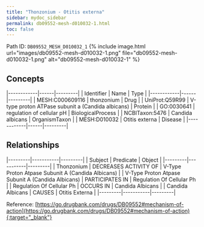 ```yaml
---
title: "Thonzonium - Otitis externa"
sidebar: mydoc_sidebar
permalink: db09552-mesh-d010032-1.html
toc: false 
---
```



Path ID: `DB09552_MESH_D010032_1`
{% include image.html url="images/db09552-mesh-d010032-1.png" file="db09552-mesh-d010032-1.png" alt="db09552-mesh-d010032-1" %}

## Concepts

|------------|------|---------|
| Identifier | Name | Type    |
|------------|------|---------|
| MESH:C000609116 | thonzonium | Drug |
| UniProt:Q59R99 | V-type proton ATPase subunit a (Candida albicans) | Protein |
| GO:0030641 | regulation of cellular pH | BiologicalProcess |
| NCBITaxon:5476 | Candida albicans | OrganismTaxon |
| MESH:D010032 | Otitis externa | Disease |
|------------|------|---------|

## Relationships

|---------|-----------|---------|
| Subject | Predicate | Object  |
|---------|-----------|---------|
| Thonzonium | DECREASES ACTIVITY OF | V-Type Proton Atpase Subunit A (Candida Albicans) |
| V-Type Proton Atpase Subunit A (Candida Albicans) | PARTICIPATES IN | Regulation Of Cellular Ph |
| Regulation Of Cellular Ph | OCCURS IN | Candida Albicans |
| Candida Albicans | CAUSES | Otitis Externa |
|---------|-----------|---------|

Reference: [https://go.drugbank.com/drugs/DB09552#mechanism-of-action](https://go.drugbank.com/drugs/DB09552#mechanism-of-action){:target="_blank"}